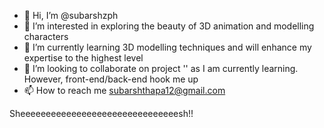 - 👋 Hi, I’m @subarshzph
- 👀 I’m interested in exploring the beauty of 3D animation and modelling characters
- 🌱 I’m currently learning 3D modelling techniques and will enhance my expertise to the highest level
- 💞️ I’m looking to collaborate on project '' as I am currently learning. However, front-end/back-end hook me up
- 📫 How to reach me subarshthapa12@gmail.com

Sheeeeeeeeeeeeeeeeeeeeeeeeeeeeeeesh!!

<!---
subarshzph/subarshzph is a ✨ special ✨ repository because its `README.md` (this file) appears on your GitHub profile.
You can click the Preview link to take a look at your changes.
--->
